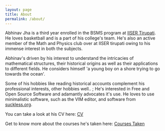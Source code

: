 ```yaml
---
layout: page
title: About
permalink: /about/
---
```


Abhinav Jha is a third year enrolled in the BSMS program at 
[IISER Tirupati](https://en.wikipedia.org/wiki/Indian_Institute_of_Science_Education_and_Research,_Tirupati). He loves basketball and is a part of his college's team. He's also an active member of the Math and Physics club over at IISER tirupati owing to his immense interest in both the subjects.

Abhinav's driven by his interest to understand the intricacies of mathematical structures, their historical origins as well as their applications to different fields. He considers himself 'a young boy on a shore trying to go towards the ocean'.

Some of his hobbies like reading historical accounts complement his professional interests, other hobbies well.. ; He's interested in Free and Open Source Software and adamantly advocates it's use. He loves to use minimalistic software, such as the VIM editor, and software from [suckless.org](https://suckless.org/).

You can take a look at his CV here: [CV](/assets/cv.pdf)

Get to know more about the courses he's taken here: [Courses Taken](/courses_taken_at_iiser_tirupati.html)


<!--This is the base Jekyll theme. You can find out more info about customizing your Jekyll theme, as well as basic Jekyll usage documentation at [jekyllrb.com](https://jekyllrb.com/)

You can find the source code for Minima at GitHub:
[jekyll][jekyll-organization] /
[minima](https://github.com/jekyll/minima)

You can find the source code for Jekyll at GitHub:
[jekyll][jekyll-organization] /
[jekyll](https://github.com/jekyll/jekyll)


[jekyll-organization]: https://github.com/jekyll-->
